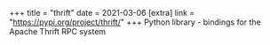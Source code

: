 +++
title = "thrift"
date = 2021-03-06
[extra]
link = "https://pypi.org/project/thrift/"
+++
Python library - bindings for the Apache Thrift RPC system

